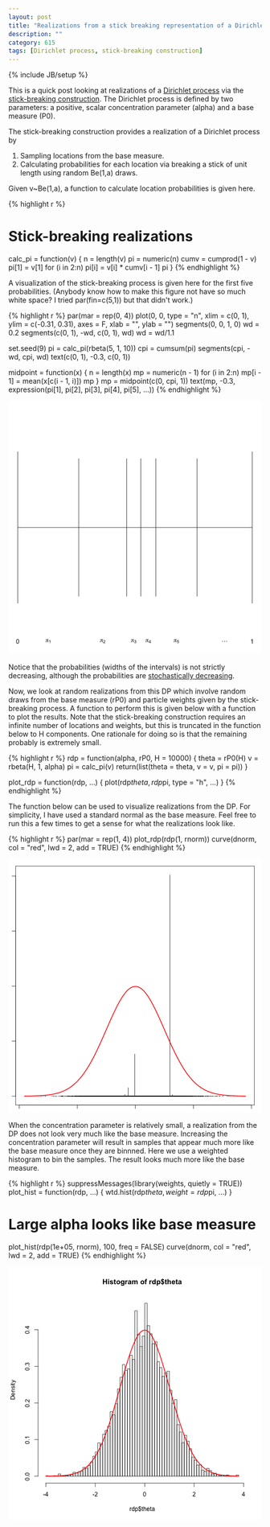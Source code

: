 ```yaml
---
layout: post
title: "Realizations from a stick breaking representation of a Dirichlet process"
description: ""
category: 615
tags: [Dirichlet process, stick-breaking construction]
---
```

{% include JB/setup %}

This is a quick post looking at realizations of a [Dirichlet process](http://en.wikipedia.org/wiki/Dirichlet_process) via the [stick-breaking construction](http://en.wikipedia.org/wiki/Dirichlet_process#The_stick-breaking_process). The Dirichlet process is defined by two parameters: a positive, scalar concentration parameter (alpha) and a base measure (P0). 

The stick-breaking construction provides a realization of a Dirichlet process by 

1. Sampling locations from the base measure.
1. Calculating probabilities for each location via breaking a stick of unit length using random Be(1,a) draws. 

Given v~Be(1,a), a function to calculate location probabilities is given here. 


{% highlight r %}
# Stick-breaking realizations
calc_pi = function(v) {
    n = length(v)
    pi = numeric(n)
    cumv = cumprod(1 - v)
    pi[1] = v[1]
    for (i in 2:n) pi[i] = v[i] * cumv[i - 1]
    pi
}
{% endhighlight %}


A visualization of the stick-breaking process is given here for the first five probabilities. (Anybody know how to make this figure not have so much white space? I tried par(fin=c(5,1)) but that didn't work.)


{% highlight r %}
par(mar = rep(0, 4))
plot(0, 0, type = "n", xlim = c(0, 1), ylim = c(-0.31, 0.31), axes = F, xlab = "", 
    ylab = "")
segments(0, 0, 1, 0)
wd = 0.2
segments(c(0, 1), -wd, c(0, 1), wd)
wd = wd/1.1

set.seed(9)
pi = calc_pi(rbeta(5, 1, 10))
cpi = cumsum(pi)
segments(cpi, -wd, cpi, wd)
text(c(0, 1), -0.3, c(0, 1))

midpoint = function(x) {
    n = length(x)
    mp = numeric(n - 1)
    for (i in 2:n) mp[i - 1] = mean(x[c(i - 1, i)])
    mp
}
mp = midpoint(c(0, cpi, 1))
text(mp, -0.3, expression(pi[1], pi[2], pi[3], pi[4], pi[5], ...))
{% endhighlight %}

![center](/../figs/2013-11-13-realizations-from-a-stick-breaking-representation-of-a-dirichlet-process/unnamed-chunk-2.png) 


Notice that the probabilities (widths of the intervals) is not strictly decreasing, although the probabilities are [stochastically decreasing](http://en.wikipedia.org/wiki/Stochastic_ordering).

Now, we look at random realizations from this DP which involve random draws from the base measure (rP0) and particle weights given by the stick-breaking process. A function to perform this is given below with a function to plot the results. Note that the stick-breaking construction requires an infinite number of locations and weights, but this is truncated in the function below to H components. One rationale for doing so is that the remaining probably is extremely small. 


{% highlight r %}
rdp = function(alpha, rP0, H = 10000) {
    theta = rP0(H)
    v = rbeta(H, 1, alpha)
    pi = calc_pi(v)
    return(list(theta = theta, v = v, pi = pi))
}

plot_rdp = function(rdp, ...) {
    plot(rdp$theta, rdp$pi, type = "h", ...)
}
{% endhighlight %}


The function below can be used to visualize realizations from the DP. For simplicity, I have used a standard normal as the base measure. Feel free to run this a few times to get a sense for what the realizations look like.


{% highlight r %}
par(mar = rep(1, 4))
plot_rdp(rdp(1, rnorm))
curve(dnorm, col = "red", lwd = 2, add = TRUE)
{% endhighlight %}

![center](/../figs/2013-11-13-realizations-from-a-stick-breaking-representation-of-a-dirichlet-process/unnamed-chunk-4.png) 


When the concentration parameter is relatively small, a realization from the DP does not look very much like the base measure. Increasing the concentration parameter will result in samples that appear much more like the base measure once they are binnned. Here we use a weighted histogram to bin the samples. The result looks much more like the base measure. 


{% highlight r %}
suppressMessages(library(weights, quietly = TRUE))
plot_hist = function(rdp, ...) {
    wtd.hist(rdp$theta, weight = rdp$pi, ...)
}


# Large alpha looks like base measure
plot_hist(rdp(1e+05, rnorm), 100, freq = FALSE)
curve(dnorm, col = "red", lwd = 2, add = TRUE)
{% endhighlight %}

![center](/../figs/2013-11-13-realizations-from-a-stick-breaking-representation-of-a-dirichlet-process/unnamed-chunk-5.png) 


